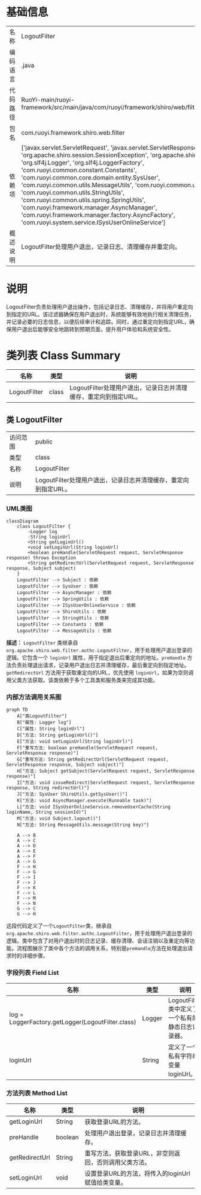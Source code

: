 # 基础信息

|      |      |
|------|------|
| 名称 | LogoutFilter |
| 编码语言 | .java |
| 代码路径 | RuoYi-main/ruoyi-framework/src/main/java/com/ruoyi/framework/shiro/web/filter/LogoutFilter.java |
| 包名 | com.ruoyi.framework.shiro.web.filter |
| 依赖项 | ['javax.servlet.ServletRequest', 'javax.servlet.ServletResponse', 'org.apache.shiro.session.SessionException', 'org.apache.shiro.subject.Subject', 'org.slf4j.Logger', 'org.slf4j.LoggerFactory', 'com.ruoyi.common.constant.Constants', 'com.ruoyi.common.core.domain.entity.SysUser', 'com.ruoyi.common.utils.MessageUtils', 'com.ruoyi.common.utils.ShiroUtils', 'com.ruoyi.common.utils.StringUtils', 'com.ruoyi.common.utils.spring.SpringUtils', 'com.ruoyi.framework.manager.AsyncManager', 'com.ruoyi.framework.manager.factory.AsyncFactory', 'com.ruoyi.system.service.ISysUserOnlineService'] |
| 概述说明 | LogoutFilter处理用户退出，记录日志、清理缓存并重定向。 |

# 说明

LogoutFilter负责处理用户退出操作，包括记录日志、清理缓存，并将用户重定向到指定的URL。该过滤器确保在用户退出时，系统能够有效地执行相关清理任务，并记录必要的日志信息，以便后续审计和追踪。同时，通过重定向到指定URL，确保用户退出后能够安全地跳转到预期页面，提升用户体验和系统安全性。

# 类列表 Class Summary

| 名称   | 类型  | 说明 |
|-------|------|-------------|
| LogoutFilter | class | LogoutFilter处理用户退出，记录日志并清理缓存，重定向到指定URL。 |



## 类 LogoutFilter

|      |      |
|------|------|
| 访问范围 | public |
| 类型 | class |
| 名称 | LogoutFilter |
| 说明 | LogoutFilter处理用户退出，记录日志并清理缓存，重定向到指定URL。 |


### UML类图

```mermaid
classDiagram
    class LogoutFilter {
        -Logger log
        -String loginUrl
        +String getLoginUrl()
        +void setLoginUrl(String loginUrl)
        +boolean preHandle(ServletRequest request, ServletResponse response) throws Exception
        +String getRedirectUrl(ServletRequest request, ServletResponse response, Subject subject)
    }
    LogoutFilter --> Subject : 依赖
    LogoutFilter --> SysUser : 依赖
    LogoutFilter --> AsyncManager : 依赖
    LogoutFilter --> SpringUtils : 依赖
    LogoutFilter --> ISysUserOnlineService : 依赖
    LogoutFilter --> ShiroUtils : 依赖
    LogoutFilter --> StringUtils : 依赖
    LogoutFilter --> Constants : 依赖
    LogoutFilter --> MessageUtils : 依赖
```

**描述：**
`LogoutFilter` 类继承自 `org.apache.shiro.web.filter.authc.LogoutFilter`，用于处理用户退出登录的逻辑。它包含一个 `loginUrl` 属性，用于指定退出后重定向的地址。`preHandle` 方法负责处理退出请求，记录用户退出日志并清理缓存，最后重定向到指定地址。`getRedirectUrl` 方法用于获取重定向的URL，优先使用 `loginUrl`，如果为空则调用父类方法获取。该类依赖于多个工具类和服务类来完成其功能。


### 内部方法调用关系图

```mermaid
graph TD
    A["类LogoutFilter"]
    B["属性: Logger log"]
    C["属性: String loginUrl"]
    D["方法: String getLoginUrl()"]
    E["方法: void setLoginUrl(String loginUrl)"]
    F["重写方法: boolean preHandle(ServletRequest request, ServletResponse response)"]
    G["重写方法: String getRedirectUrl(ServletRequest request, ServletResponse response, Subject subject)"]
    H["方法: Subject getSubject(ServletRequest request, ServletResponse response)"]
    I["方法: void issueRedirect(ServletRequest request, ServletResponse response, String redirectUrl)"]
    J["方法: SysUser ShiroUtils.getSysUser()"]
    K["方法: void AsyncManager.execute(Runnable task)"]
    L["方法: void ISysUserOnlineService.removeUserCache(String loginName, String sessionId)"]
    M["方法: void Subject.logout()"]
    N["方法: String MessageUtils.message(String key)"]

    A --> B
    A --> C
    A --> D
    A --> E
    A --> F
    A --> G
    F --> H
    F --> G
    F --> I
    F --> J
    F --> K
    F --> L
    F --> M
    F --> N
    G --> C
    G --> H
```

这段代码定义了一个`LogoutFilter`类，继承自`org.apache.shiro.web.filter.authc.LogoutFilter`，用于处理用户退出登录的逻辑。类中包含了对用户退出时的日志记录、缓存清理、会话注销以及重定向等功能。流程图展示了类中各个方法的调用关系，特别是`preHandle`方法在处理退出请求时的详细步骤。

### 字段列表 Field List

| 名称  | 类型  | 说明 |
|-------|-------|------|
| log = LoggerFactory.getLogger(LogoutFilter.class) | Logger | LogoutFilter类中定义了一个私有的静态日志记录器。 |
| loginUrl | String | 定义了一个私有字符串变量loginUrl。 |

### 方法列表 Method List

| 名称  | 类型  | 说明 |
|-------|-------|------|
| getLoginUrl | String | 获取登录URL的方法。 |
| preHandle | boolean | 处理用户退出登录，记录日志并清理缓存。 |
| getRedirectUrl | String | 重写方法，获取登录URL，非空则返回，否则调用父类方法。 |
| setLoginUrl | void | 设置登录URL的方法，将传入的loginUrl赋值给类变量。 |




